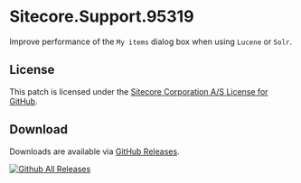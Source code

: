 # Sitecore.Support.95319
Improve performance of the `My items` dialog box when using `Lucene` or `Solr`.

## License  
This patch is licensed under the [Sitecore Corporation A/S License for GitHub](https://github.com/sitecoresupport/Sitecore.Support.95319/blob/master/LICENSE).  

## Download  
Downloads are available via [GitHub Releases](https://github.com/sitecoresupport/Sitecore.Support.95319/releases).  

[![Github All Releases](https://img.shields.io/github/downloads/SitecoreSupport/Sitecore.Support.95319/total.svg)](https://github.com/SitecoreSupport/Sitecore.Support.95319/releases)

